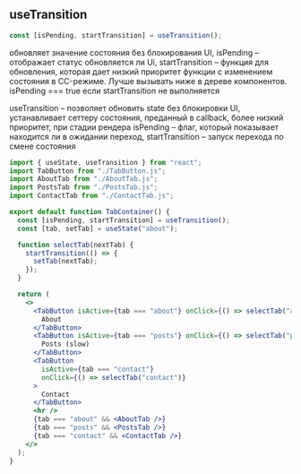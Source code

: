 ## useTransition

```js
const [isPending, startTransition] = useTransition();
```

обновляет значение состояния без блокирования UI, isPending – отображает статус обновляется ли Ui, startTransition – функция для обновления, которая дает низкий приоритет функции с изменением состояния в CC-режиме. Лучше вызывать ниже в дереве компонентов. isPending === true если startTransition не выполняется

useTransition – позволяет обновить state без блокировки UI, устанавливает сеттеру состояния, преданный в callback, более низкий приоритет, при стадии рендера
isPending – флаг, который показывает находится ли в ожидании переход, startTransition – запуск перехода по смене состояния

```jsx
import { useState, useTransition } from "react";
import TabButton from "./TabButton.js";
import AboutTab from "./AboutTab.js";
import PostsTab from "./PostsTab.js";
import ContactTab from "./ContactTab.js";

export default function TabContainer() {
  const [isPending, startTransition] = useTransition();
  const [tab, setTab] = useState("about");

  function selectTab(nextTab) {
    startTransition(() => {
      setTab(nextTab);
    });
  }

  return (
    <>
      <TabButton isActive={tab === "about"} onClick={() => selectTab("about")}>
        About
      </TabButton>
      <TabButton isActive={tab === "posts"} onClick={() => selectTab("posts")}>
        Posts (slow)
      </TabButton>
      <TabButton
        isActive={tab === "contact"}
        onClick={() => selectTab("contact")}
      >
        Contact
      </TabButton>
      <hr />
      {tab === "about" && <AboutTab />}
      {tab === "posts" && <PostsTab />}
      {tab === "contact" && <ContactTab />}
    </>
  );
}
```
